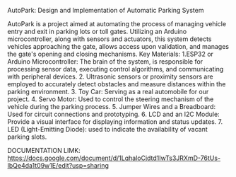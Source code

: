 AutoPark: Design and Implementation of Automatic Parking System

AutoPark is a project aimed at automating the process of managing vehicle entry and exit in parking lots or toll gates. Utilizing an Arduino microcontroller, along with sensors and actuators, this system detects vehicles approaching the gate, allows access upon validation, and manages the gate's opening and closing mechanisms.
Key Materials:
    1.ESP32 or Arduino Microcontroller: The brain of the system, is responsible for processing sensor data, executing control algorithms, and communicating with peripheral devices.
    2. Ultrasonic sensors or proximity sensors are employed to accurately detect obstacles and measure distances within the parking environment.
    3. Toy Car: Serving as a real automobile for our project.
    4. Servo Motor: Used to control the steering mechanism of the vehicle during the parking process.
    5. Jumper Wires and a Breadboard: Used for circuit connections and prototyping.
    6. LCD and an I2C Module: Provide a visual interface for displaying information and status updates.
    7. LED (Light-Emitting Diode): used to indicate the availability of vacant parking slots.

DOCUMENTATION LIMK:
    https://docs.google.com/document/d/1LqhaloCjdtd1IwTs3JRXmD-76tUs-IbQe4da1t09w1E/edit?usp=sharing
